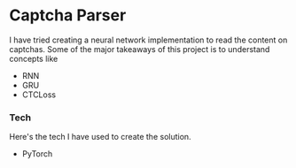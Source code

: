 # Captcha Parser

I have tried creating a neural network implementation to read the content on captchas. Some of the major takeaways of this project is to understand concepts like

  - RNN
  - GRU
  - CTCLoss

### Tech

Here's the tech I have used to create the solution.

* PyTorch




